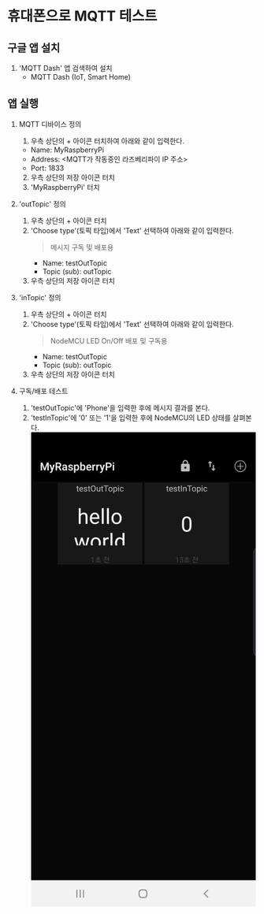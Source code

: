# 휴대폰으로 MQTT 테스트

## 구글 앱 설치
1. 'MQTT Dash' 앱 검색하여 설치
   * MQTT Dash (IoT, Smart Home)

## 앱 실행

1. MQTT 디바이스 정의
   1. 우측 상단의 + 아이콘 터치하여 아래와 같이 입력한다.
     * Name: MyRaspberryPi
     * Address: &lt;MQTT가 작동중인 라즈베리파이 IP 주소&gt;
     * Port: 1833
   2. 우측 상단의 저장 아이콘 터치
   3. 'MyRaspberryPi' 터치

2. 'outTopic' 정의
   1. 우측 상단의 + 아이콘 터치
   2. 'Choose type'(토픽 타입)에서 'Text' 선택하여 아래와 같이 입력한다.
      > 메시지 구독 및 배포용
      * Name: testOutTopic
      * Topic (sub): outTopic
   3. 우측 상단의 저장 아이콘 터치

3. 'inTopic' 정의
   1. 우측 상단의 + 아이콘 터치
   2. 'Choose type'(토픽 타입)에서 'Text' 선택하여 아래와 같이 입력한다.
      > NodeMCU LED On/Off 배포 및 구독용
      * Name: testOutTopic
      * Topic (sub): outTopic
   3. 우측 상단의 저장 아이콘 터치

4. 구독/배포 테스트
   1. 'testOutTopic'에 'Phone'을 입력한 후에 메시지 결과를 본다.
   2. 'testInTopic'에 '0' 또는 '1'을 입력한 후에 NodeMCU의 LED 상태를 살펴본다.
   ![MQTT Dash App](../../images/RPi/mqtt/GoogleApp_MQTT_Dash.jpg)
